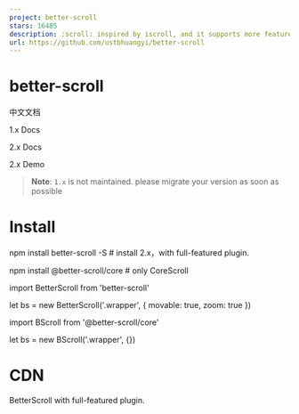 ```yaml
---
project: better-scroll
stars: 16485
description: :scroll: inspired by iscroll, and it supports more features and has a better scroll perfermance
url: https://github.com/ustbhuangyi/better-scroll
---
```


better-scroll
=============

中文文档

1.x Docs

2.x Docs

2.x Demo

> **Note**: `1.x` is not maintained. please migrate your version as soon as possible

Install
=======

npm install better-scroll -S # install 2.x，with full-featured plugin.

npm install @better-scroll/core # only CoreScroll

import BetterScroll from 'better-scroll'

let bs \= new BetterScroll('.wrapper', {
  movable: true,
  zoom: true
})

import BScroll from '@better-scroll/core'

let bs \= new BScroll('.wrapper', {})

CDN
===

BetterScroll with full-featured plugin.

<script src\="https://unpkg.com/better-scroll@latest/dist/better-scroll.js"\></script\>

<!-- minify -->
<script src\="https://unpkg.com/better-scroll@latest/dist/better-scroll.min.js"\></script\>

let wrapper \= document.getElementById("wrapper")
let bs \= BetterScroll.createBScroll(wrapper, {})

Only CoreScroll

<script src\="https://unpkg.com/@better-scroll/core@latest/dist/core.js"\></script\>

<!-- minify -->
<script src\="https://unpkg.com/@better-scroll/core@latest/dist/core.min.js"\></script\>

let wrapper \= document.getElementById("wrapper")
let bs \= new BScroll(wrapper, {})

What is BetterScroll ?
----------------------

BetterScroll is a plugin which is aimed at solving scrolling circumstances on the mobile side (PC supported already). The core is inspired by the implementation of iscroll, so the APIs of BetterScroll are compatible with iscroll on the whole. What's more, BetterScroll also extends some features and optimizes for performance based on iscroll.

BetterScroll is implemented with plain JavaScript, which means it's dependency free.

Getting started
---------------

The most common application scenario of BetterScroll is list scrolling. Let's see its HTML:

<div class\="wrapper"\>
  <ul class\="content"\>
    <li\>...</li\>
    <li\>...</li\>
    ...
  </ul\>
  <!-- you can put some other DOMs here, it won't affect the scrolling
</div\>

In the code above, BetterScroll is applied to the outer `wrapper` container, and the scrolling part is `content` element. Pay attention that BetterScroll handles the scroll of the first child element (content) of the container (`wrapper`) by default, which means other elements will be ignored. However, for BetterScroll v2.0.4, content can be specified through the `specifiedIndexAsContent` option. Please refer to the docs for details.

The simplest initialization code is as follow:

import BScroll from '@better-scroll/core'
let wrapper \= document.querySelector('.wrapper')
let scroll \= new BScroll(wrapper)

BetterScroll provides a class whose first parameter is a plain DOM object when instantiated. Certainly, BetterScroll inside would try to use querySelector to get the DOM object.

The principle of scrolling
--------------------------

Many developers have used BetterScroll, but the most common problem they have met is:

> I have initiated BetterScroll, but the content can't scroll.

The phenomenon is 'the content can't scroll' and we need to figure out the root cause. Before that, let's take a look at the browser's scrolling principle: everyone can see the browser's scroll bar. When the height of the page content exceeds the viewport height, the vertical scroll bar will appear; When the width of page content exceeds the viewport width, the horizontal bar will appear. That is to say, when the viewport can't display all the content, the browser would guide the user to scroll the screen with scroll bar to see the rest of content.

The principle of BetterScroll is samed as the browser. We can feel about this more obviously using a picture:

The green part is the wrapper, also known as the parent container, which has **fixed height**. The yellow part is the content, which is **the first child element** of the parent container and whose height would grow with the size of its content. Then, when the height of the content doesn't exceed the height of the parent container, the content would not scroll. Once exceeded, the content can be scrolled. That is the principle of BetterScroll.

Plugins
-------

Enhance the ability of BetterScroll core scroll through plugins, such as

import BScroll from '@better-scroll/core'
import PullUp from '@better-scroll/pull-up'

let bs \= new BScroll('.wrapper', {
  pullUpLoad: true
})

Please see for details, Plugins.

Using BetterScroll with MVVM frameworks
---------------------------------------

I wrote an article When BetterScroll meets Vue (in Chinese). I also hope that developers can contribute to share the experience of using BetterScroll with other frameworks.

A fantastic mobile ui lib implement by Vue: cube-ui

Contributing
------------

### Online one-click setup

You can use Gitpod(An Online Open Source VS Code like IDE which is free for Open Source) for contributing. With a single click it will launch a workspace and automatically:

-   clone the `better-scroll` repo.
-   install all of the dependencies.
-   run `yarn vue:dev`,
-   run `yarn docs:build` and `yarn docs:dev`.

Using BetterScroll in the real project
--------------------------------------

If you want to learn how to use BetterScroll in the real project，you can learn my two practical courses(in Chinese)。

High imitating starvation takeout practical course base on Vue.js

Project demo address

Music App advanced practical course base on Vue.js

Project demo address
